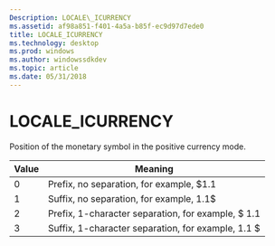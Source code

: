 ```yaml
---
Description: LOCALE\_ICURRENCY
ms.assetid: af98a851-f401-4a5a-b85f-ec9d97d7ede0
title: LOCALE_ICURRENCY
ms.technology: desktop
ms.prod: windows
ms.author: windowssdkdev
ms.topic: article
ms.date: 05/31/2018
---
```


# LOCALE\_ICURRENCY

Position of the monetary symbol in the positive currency mode.



| Value | Meaning                                            |
|-------|----------------------------------------------------|
| 0     | Prefix, no separation, for example, $1.1           |
| 1     | Suffix, no separation, for example, 1.1$           |
| 2     | Prefix, 1-character separation, for example, $ 1.1 |
| 3     | Suffix, 1-character separation, for example, 1.1 $ |



 

 

 



